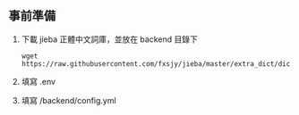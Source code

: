 

## 事前準備
1. 下載 jieba 正體中文詞庫，並放在 backend 目錄下

    ```
    wget https://raw.githubusercontent.com/fxsjy/jieba/master/extra_dict/dict.txt.big
    ```

2. 填寫 .env

3. 填寫 /backend/config.yml